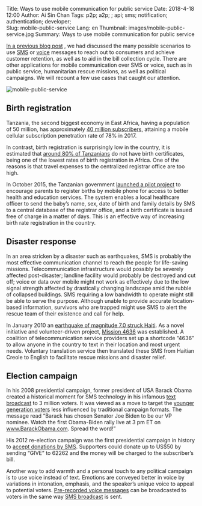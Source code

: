 Title: Ways to use mobile communication for public service
Date: 2018-4-18 12:00
Author: Ai Sin Chan
Tags: p2p; a2p; ; api; sms; notification; authentication; developer;  
Slug: mobile-public-service
Lang: en
Thumbnail: images/mobile-public-service.jpg
Summary: Ways to use mobile communication for public service

[In a previous blog post](https://blog.xoxzo.com/2018/04/06/why-adopt-sms/) , we had discussed the many possible scenarios to use [SMS](https://blog.xoxzo.com/2018/04/06/why-adopt-sms/) or [voice](https://blog.xoxzo.com/2018/04/06/why-adopt-sms/) messages to reach out to consumers and achieve customer retention, as well as to aid in the bill collection cycle. There are other applications for mobile communication over SMS or voice, such as in public service, humanitarian rescue missions, as well as political campaigns. We will recount a few use cases that caught our attention.

![mobile-public-service](/images/mobile-public-service.jpg)

## Birth registration

Tanzania, the second biggest economy in East Africa, having a population of 50 million, has approximately [40 million subscribers](https://blog.xoxzo.com/2018/04/06/why-adopt-sms/), attaining a mobile cellular subscription penetration rate of 78% in 2017.

In contrast, birth registration is surprisingly low in the country, it is estimated that [around 80% of Tanzanians](https://www.unicef.org/tanzania/resources_12058.html) do not have birth certificates, being one of the lowest rates of birth registration in Africa. One of the reasons is that travel expenses to the centralized registrar office are too high.

In October 2015, the Tanzanian government [launched a pilot project](https://blogs.unicef.org/innovation/advancing-birth-registration-system-tanzania-providing-five-children-right-protection/) to encourage parents to register births by mobile phone for access to better health and education services. The system enables a local healthcare officer to send the baby’s name, sex, date of birth and family details by SMS to a central database of the registrar office, and a birth certificate is issued free of charge in a matter of days. This is an effective way of increasing birth rate registration in the country.

## Disaster response

In an area stricken by a disaster such as earthquakes, SMS is probably the most effective communication channel to reach the people for life-saving missions. Telecommunication infrastructure would possibly be severely affected post-disaster; landline facility would probably be destroyed and cut off; voice or data over mobile might not work as effectively due to the low signal strength affected by drastically changing landscape amid the rubble of collapsed buildings. SMS requiring a low bandwidth to operate might still be able to serve the purpose. Although unable to provide accurate location-based information, survivors who are trapped might use SMS to alert the rescue team of their existence and call for help.

In January 2010 an [earthquake of magnitude 7.0 struck Haiti](https://www.researchgate.net/publication/241624291_Social_media_and_SMS_in_the_Haiti_Earthquake). As a novel initiative and volunteer-driven project, [Mission 4636](https://muse.jhu.edu/article/403441/pdf) was established. A coalition of telecommunication service providers set up a shortcode “4636” to allow anyone in the country to text in their location and most urgent needs. Voluntary translation service then translated these SMS from Haitian Creole to English to facilitate rescue missions and disaster relief.

## Election campaign

In his 2008 presidential campaign, former president of USA Barack Obama created a historical moment for SMS technology in his infamous [text broadcast](https://www.nytimes.com/2008/08/24/us/politics/24biden.html) to 3 million voters. It was viewed as a move to target the [younger generation voters](https://gigaom.com/2008/08/24/what-obamas-text-message-campaign-reveals/) less influenced by traditional campaign formats. The message read “Barack has chosen Senator Joe Biden to be our VP nominee. Watch the first Obama-Biden rally live at 3 pm ET on www.BarackObama.com. Spread the word!”

His 2012 re-election campaign was the first presidential campaign in history to [accept donations by SMS](https://mashable.com/2012/08/23/obama-text-donations/#XlgkY3.yqsqI). Supporters could donate up to US$50 by sending “GIVE” to 62262 and the money will be charged to the subscriber’s bill.

Another way to add warmth and a personal touch to any political campaign is to use voice instead of text. Emotions are conveyed better in voice by variations in intonation, emphasis, and the speaker’s unique voice to appeal to potential voters. [Pre-recorded voice messages](https://www.xoxzo.com/en/about/voice-api/) can be broadcasted to voters in the same way [SMS broadcast](https://www.xoxzo.com/en/about/sms-api/) is sent.

 

